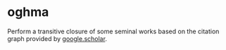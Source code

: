 # oghma

Perform a transitive closure of some seminal works based on the citation graph provided by [google.scholar](https://scholar.google.com/).
